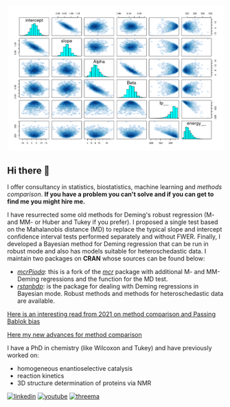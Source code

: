 [![Header](https://github.com/piodag/piodag.github.io/blob/main/images/bd1/bdpPost6.png "Header")](https://piodag.github.io/)

## Hi there 👋

I offer consultancy in statistics, biostatistics, machine learning and *methods comparison*. **If you have a problem you can't solve and if you can get to find me you might hire me.**

I have resurrected some old methods for Deming's robust regression (M- and MM- or Huber and Tukey if you prefer). I proposed a single test based on the Mahalanobis distance (MD) to replace the typical slope and intercept confidence interval tests performed separately and without FWER. Finally, I developed a Bayesian method for Deming regression that can be run in robust mode and also has models suitable for heteroschedastic data. I maintain two packages on **CRAN** whose sources can be found below:

- [*mcrPioda*](https://cran.r-project.org/package=mcrPioda): this is a fork of the [*mcr*](https://cran.r-project.org/package=mcr) package with additional M- and MM-Deming regressions and the function for the MD test.
- [*rstanbdp*](https://cran.r-project.org/package=rstanbdp): is the package for dealing with Deming regressions in Bayesian mode. Robust methods and methods for heteroschedastic data are available.

[Here is an interesting read from 2021 on method comparison and Passing Bablok bias](https://arxiv.org/pdf/2105.04628)

[Here my new advances for method comparison](https://piodag.github.io/)

I have a PhD in chemistry (like Wilcoxon and Tukey) and have previously worked on:
- homogeneous enantioselective catalysis
- reaction kinetics
- 3D structure determination of proteins via NMR


[<img alt="linkedin" src="https://img.shields.io/badge/linkedin-%230077B5.svg?&style=for-the-badge&logo=linkedin&logoColor=white" />](https://www.linkedin.com/in/piodag) [<img alt="youtube" src="https://img.shields.io/badge/YouTube-FF0000?style=for-the-badge&logo=youtube&logoColor=white" />](https://www.youtube.com/@piodaStat) [<img alt="threema" src="https://img.shields.io/badge/Threema-%233FE669?logo=threema&logoColor=white" />](https://threema.id/ZPTWC3X7)






<!--
**piodag/piodag** is a ✨ _special_ ✨ repository because its `README.md` (this file) appears on your GitHub profile.

Here are some ideas to get you started:

- 🔭 I’m currently working on ...
- 🌱 I’m currently learning ...
- 👯 I’m looking to collaborate on ...
- 🤔 I’m looking for help with ...
- 💬 Ask me about ...
- 📫 How to reach me: ...
- 😄 Pronouns: ...
- ⚡ Fun fact: ...
-->
